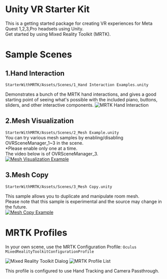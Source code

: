 # Unity VR Starter Kit
This is a getting started package for creating VR experiences for Meta Quest 1,2,3,Pro headsets using Unity.  
Get started by using Mixed Reality Toolkit (MRTK).

# Sample Scenes
## 1.Hand Interaction

`StarterWithMRTK/Assets/Scenes/1_Hand Interaction Examples.unity`

Demonstrates a bunch of the MRTK hand interactions, and gives a good starting point of seeing what's possible with the included piano, buttons, sliders, and other interactive components.
![MRTK Hand Interaction](ReadmeFiles/MRTKHandInteractions.jpg)

## 2.Mesh Visualization

`StarterWithMRTK/Assets/Scenes/2_Mesh Example.unity`  
You can try various mesh samples by enabling/disabling OVRSceneManager_1~3 in the scene.  
*Please enable only one at a time.  
The video below is of OVRSceneManager_3.  
[![Mesh Visualization Example](https://img.youtube.com/vi/HVR5cXg5MSk/0.jpg)](https://www.youtube.com/watch?v=HVR5cXg5MSk)

## 3.Mesh Copy

`StarterWithMRTK/Assets/Scenes/3_Mesh Copy.unity`  

This sample allows you to duplicate and manipulate room mesh.  
Please note that this sample is experimental and the source may change in the future.  
[![Mesh Copy Example](https://img.youtube.com/vi/BvuRo9tyMtM/0.jpg)](https://www.youtube.com/watch?v=BvuRo9tyMtM)


# MRTK Profiles
In your own scene, use the MRTK Configuration Profile:
`Oculus MixedRealityToolkitConfigurationProfile`

![Mixed Reality Toolkit Dialog](ReadmeFiles/MixedRealityToolkit.png)
![MRTK Profile List](ReadmeFiles/MRTKProfiles.png)

This profile is configured to use Hand Tracking and Camera Passthrough.
